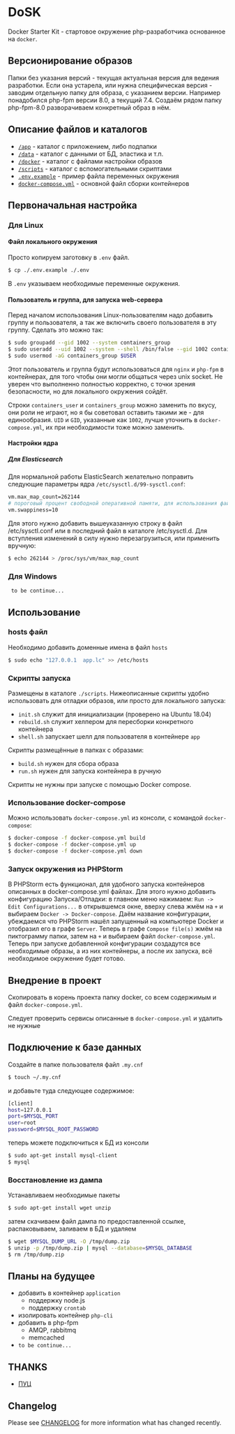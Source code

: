 # DoSK
Docker Starter Kit - стартовое окружение php-разработчика основанное на `docker`.

## Версионирование образов

Папки без указания версий - текущая актуальная версия для ведения разработки. 
Если она устарела, или нужна специфическая версия - заводим отдельную папку для образа, с указанием версии. 
Например понадобился php-fpm версии 8.0, а текущий 7.4. 
Создаём рядом папку php-fpm-8.0 разворачиваем конкретный образ в нём. 

## Описание файлов и каталогов

* [`/app`](./app) - каталог с приложением, либо подпапки
* [`/data`](./data) - каталог с данными от БД, эластика и т.п.
* [`/docker`](./docker) - каталог с файлами настройки образов
* [`/scripts`](./scripts) - каталог с вспомогательными скриптами 
* [`.env.example`](.env.example) - пример файла переменных окружения
* [`docker-compose.yml`](docker-compose.yml) - основной файл сборки контейнеров

## Первоначальная настройка

### Для Linux

#### Файл локального окружения

Просто копируем заготовку в `.env` файл.
```bash
$ cp ./.env.example ./.env 
```
В `.env` указываем необходимые переменные окружения.

#### Пользователь и группа, для запуска web-сервера
Перед началом использования Linux-пользователям надо добавить группу и пользователя, а так же включить своего пользователя в эту группу.
Сделать это можно так:
```bash
$ sudo groupadd --gid 1002 --system containers_group
$ sudo useradd --uid 1002 --system --shell /bin/false --gid 1002 containers_user
$ sudo usermod -aG containers_group $USER
```
Этот пользователь и группа будут использоваться для `nginx` и `php-fpm` в контейнерах, для того чтобы они могли общаться через 
unix socket. Не уверен что выполненно полностью корректно, с точки зрения безопасности, но для локального окружения сойдёт. 

Строки `containers_user` и `containers_group` можно заменить по вкусу, они роли не играют, но я бы советовал оставить такими же - для единообразия. 
`UID` и `GID`, указанные как `1002`, лучше уточнить в `docker-compose.yml`, их при необходимости тоже можно заменить.

#### Настройки ядра
##### Для Elasticsearch
Для нормальной работы ElasticSearch желательно поправить следующие параметры ядра `/etc/sysctl.d/99-sysctl.conf`:
```bash
vm.max_map_count=262144
# пороговый процент свободной оперативной памяти, для использования файла подкачки
vm.swappiness=10
```
Для этого нужно добавить вышеуказанную строку в файл /etc/sysctl.conf или в последний файл в каталоге /etc/sysctl.d. Для вступления изменений в силу нужно перезагрузиться, или применить вручную:
```bash
$ echo 262144 > /proc/sys/vm/max_map_count
``` 

### Для Windows
` to be continue...`

## Использование

### hosts файл
Необходимо добавить доменные имена в файл `hosts`
```bash
$ sudo echo "127.0.0.1  app.lc" >> /etc/hosts 
```

### Скрипты запуска
Размещены в каталоге `./scripts`. 
Нижеописанные скрипты удобно использовать для отладки образов, или просто для локального запуска:
* `init.sh`  служит для инициализации (проверено на Ubuntu 18.04)
* `rebuild.sh` служит хелпером для пересборки конкретного контейнера
* `shell.sh` запускает шелл для пользователя в контейнере `app`

Скрипты размещённые в папках с образами:
* `build.sh` нужен для сбора образа
* `run.sh` нужен для запуска контейнера в ручную

Скрипты не нужны при запуске с помощью Docker compose.

### Использование docker-compose
Можно использовать `docker-compose.yml` из консоли, с командой `docker-compose`:
```bash
$ docker-compose -f docker-compose.yml build
$ docker-compose -f docker-compose.yml up
$ docker-compose -f docker-compose.yml down
```

### Запуск окружения из PHPStorm
В PHPStorm есть функционал, для удобного запуска контейнеров описанных в docker-compose.yml файлах. 
Для этого нужно добавить конфигурацию Запуска/Отладки: в главном меню нажимаем: `Run -> Edit Configurations...` в открывшемся окне, вверху слева жмём на `+` и выбираем `Docker -> Docker-compose`. 
Даём название конфигурации, убеждаемся что PHPStorm нашёл запущенный на компьютере Docker и отобразил его в графе `Server`. Теперь в графе `Compose file(s)` жмём на пиктограмму папки, затем на `+` и выбираем файл `docker-compose.yml`. Теперь при запуске добавленной конфигурации создадутся все необходимые образы, а из них контейнеры, а после их запуска, всё необходимое окружение будет готово.  

## Внедрение в проект
Скопировать в корень проекта папку docker, со всем содержимым и файл `docker-compose.yml`.

Следует проверить сервисы описанные в `docker-compose.yml` и удалить не нужные

## Подключение к базе данных
Создайте в папке пользователя файл `.my.cnf`
```bash
$ touch ~/.my.cnf
```
 и добавьте туда следующее содержимое:
```bash
[client]
host=127.0.0.1
port=$MYSQL_PORT
user=root
password=$MYSQL_ROOT_PASSWORD
```
теперь можете подключиться к БД из консоли
```bash
$ sudo apt-get install mysql-client
$ mysql
```
### Восстановление из дампа
Устанавливаем необходимые пакеты
```bash
$ sudo apt-get install wget unzip
```
затем скачиваем файл дампа по предоставленной ссылке, распаковываем, заливаем в БД и удаляем
```bash
$ wget $MYSQL_DUMP_URL -O /tmp/dump.zip
$ unzip -p /tmp/dump.zip | mysql --database=$MYSQL_DATABASE
$ rm /tmp/dump.zip
```

## Планы на будущее

* добавить в контейнер `application`
    * поддержку node.js
    * поддержку `crontab`
* изолировать контейнер `php-cli`
* добавить в php-fpm
    * AMQP, rabbitmq
    * memcached 
* `to be continue...`

## THANKS
* [ПУЦ](https://vc.ru/dev/158897-sreda-razrabotki-php-na-baze-docker)

## Changelog

Please see [CHANGELOG](CHANGELOG.md) for more information what has changed recently.